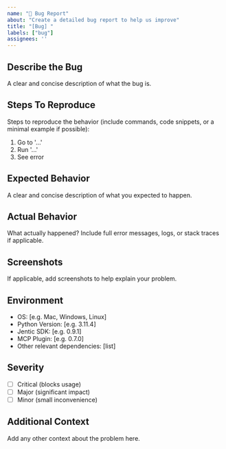 ```yaml
---
name: "🐛 Bug Report"
about: "Create a detailed bug report to help us improve"
title: "[Bug] "
labels: ["bug"]
assignees: ''
---
```


## Describe the Bug

A clear and concise description of what the bug is.

## Steps To Reproduce

Steps to reproduce the behavior (include commands, code snippets, or a minimal example if possible):

1. Go to '...'
2. Run '...'
3. See error

## Expected Behavior

A clear and concise description of what you expected to happen.

## Actual Behavior

What actually happened? Include full error messages, logs, or stack traces if applicable.

## Screenshots

If applicable, add screenshots to help explain your problem.

## Environment

 - OS: [e.g. Mac, Windows, Linux]
 - Python Version: [e.g. 3.11.4]
 - Jentic SDK: [e.g. 0.9.1]
 - MCP Plugin: [e.g. 0.7.0]
 - Other relevant dependencies: [list]

## Severity

- [ ] Critical (blocks usage)
- [ ] Major (significant impact)
- [ ] Minor (small inconvenience)

## Additional Context

Add any other context about the problem here.
